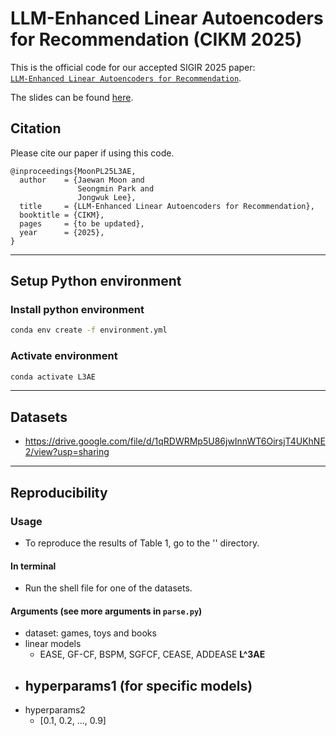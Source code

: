 # LLM-Enhanced Linear Autoencoders for Recommendation (CIKM 2025)

This is the official code for our accepted SIGIR 2025 paper: <br>[`LLM-Enhanced Linear Autoencoders for Recommendation`](https://arxiv.org/abs/2305.12922).</br>

The slides can be found [here](https://drive.google.com/file/d/1gW-E8iFiUScBBs_N7QEIjEsYlyRr2jrG/view?usp=sharing).

## Citation

Please cite our paper if using this code.

```
@inproceedings{MoonPL25L3AE,
  author    = {Jaewan Moon and
               Seongmin Park and
               Jongwuk Lee},
  title     = {LLM-Enhanced Linear Autoencoders for Recommendation},
  booktitle = {CIKM},
  pages     = {to be updated},
  year      = {2025},
}
```

---

## Setup Python environment

### Install python environment

```bash
conda env create -f environment.yml   
```

### Activate environment
```bash
conda activate L3AE
```

---

## Datasets
- https://drive.google.com/file/d/1qRDWRMp5U86jwInnWT6OirsjT4UKhNE2/view?usp=sharing

---

## Reproducibility
### Usage
- To reproduce the results of Table 1, go to the '' directory.

#### In terminal
- Run the shell file for one of the datasets.

#### Arguments (see more arguments in `parse.py`)
- dataset: games, toys and books
- linear models
    - EASE, GF-CF, BSPM, SGFCF, CEASE, ADDEASE **L^3AE**
- hyperparams1 (for specific models)
    - 
- hyperparams2
    - [0.1, 0.2, ..., 0.9]
